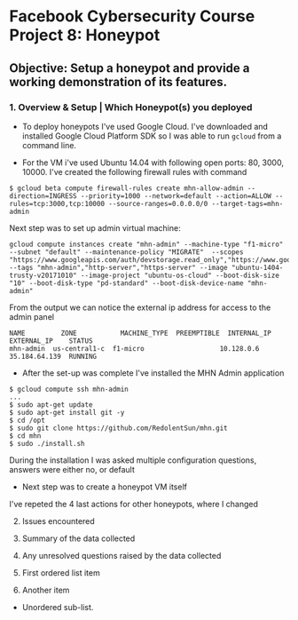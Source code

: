 # Facebook Cybersecurity Course Project 8: Honeypot

## Objective: Setup a honeypot and provide a working demonstration of its features.

### 1. Overview & Setup | Which Honeypot(s) you deployed

* To deploy honeypots I've used Google Cloud. I've downloaded and installed Google Cloud Platform SDK so I was able to run ```gcloud``` from a command line.

* For the VM i've used Ubuntu 14.04 with following open ports: 80, 3000, 10000. I've created the following firewall rules with command
``` 
$ gcloud beta compute firewall-rules create mhn-allow-admin --direction=INGRESS --priority=1000 --network=default --action=ALLOW --rules=tcp:3000,tcp:10000 --source-ranges=0.0.0.0/0 --target-tags=mhn-admin
```
Next step was to set up admin virtual machine:
```
gcloud compute instances create "mhn-admin" --machine-type "f1-micro" --subnet "default" --maintenance-policy "MIGRATE"  --scopes "https://www.googleapis.com/auth/devstorage.read_only","https://www.googleapis.com/auth/logging.write","https://www.googleapis.com/auth/monitoring.write","https://www.googleapis.com/auth/servicecontrol","https://www.googleapis.com/auth/service.management.readonly","https://www.googleapis.com/auth/trace.append" --tags "mhn-admin","http-server","https-server" --image "ubuntu-1404-trusty-v20171010" --image-project "ubuntu-os-cloud" --boot-disk-size "10" --boot-disk-type "pd-standard" --boot-disk-device-name "mhn-admin"
```
From the output we can notice the external ip address for access to the admin panel
```
NAME         ZONE           MACHINE_TYPE  PREEMPTIBLE  INTERNAL_IP  EXTERNAL_IP    STATUS
mhn-admin  us-central1-c  f1-micro                   10.128.0.6   35.184.64.139  RUNNING
```
* After the set-up was complete I've installed the MHN Admin application
```
$ gcloud compute ssh mhn-admin
...
$ sudo apt-get update
$ sudo apt-get install git -y
$ cd /opt
$ sudo git clone https://github.com/RedolentSun/mhn.git
$ cd mhn
$ sudo ./install.sh
```
During the installation I was asked multiple configuration questions, answers were either no, or default

* Next step was to create a honeypot VM itself





I've repeted the 4 last actions for other honeypots, where I changed 



2. Issues encountered

3. Summary of the data collected

4. Any unresolved questions raised by the data collected


1. First ordered list item
2. Another item
  * Unordered sub-list.
